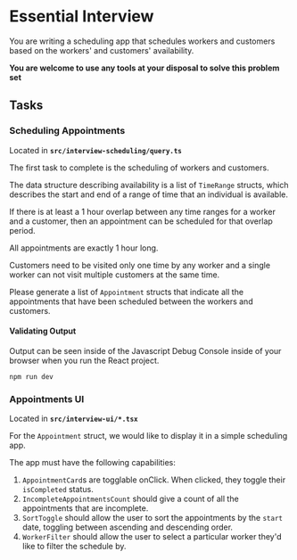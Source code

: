 # Essential Interview

You are writing a scheduling app that schedules workers and customers based on the workers' and customers' availability.

**You are welcome to use any tools at your disposal to solve this problem set**

## Tasks

### Scheduling Appointments

Located in **`src/interview-scheduling/query.ts`**

The first task to complete is the scheduling of workers and customers.

The data structure describing availability is a list of `TimeRange` structs, which describes the start and end of a range of time that an individual is available.

If there is at least a 1 hour overlap between any time ranges for a worker and a customer, then an appointment can be scheduled for that overlap period.

All appointments are exactly 1 hour long.

Customers need to be visited only one time by any worker and a single worker can not visit multiple customers at the same time.

Please generate a list of `Appointment` structs that indicate all the appointments that have been scheduled between the workers and customers.

#### Validating Output

Output can be seen inside of the Javascript Debug Console inside of your browser when you run the React project.

```
npm run dev
```

### Appointments UI

Located in **`src/interview-ui/*.tsx`**

For the `Appointment` struct, we would like to display it in a simple scheduling app.

The app must have the following capabilities:

1. `AppointmentCard`s are togglable onClick. When clicked, they toggle their `isCompleted` status.
2. `IncompleteAppointmentsCount` should give a count of all the appointments that are incomplete.
3. `SortToggle` should allow the user to sort the appointments by the `start` date, toggling between ascending and descending order.
4. `WorkerFilter` should allow the user to select a particular worker they'd like to filter the schedule by.
